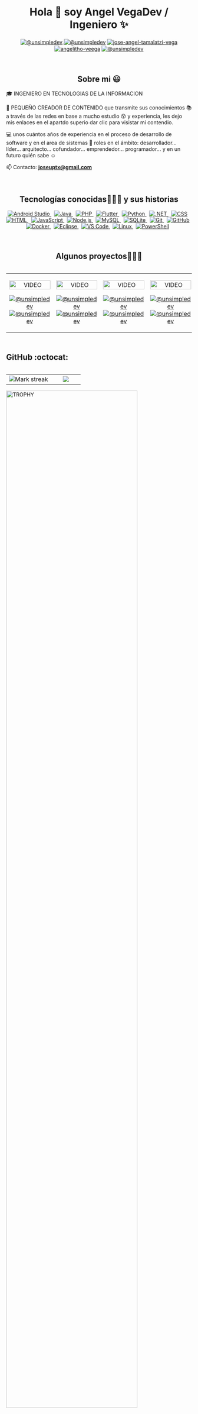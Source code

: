 <!DOCTYPE html>
<html lang="es">
<head>
  <meta charset="UTF-8">
  <meta name="viewport" content="width=device-width, initial-scale=1.0">
    
</head> 
   <body>
<h1 align="center">Hola 👋  soy Angel VegaDev / Ingeniero ✨ </h1> 

<p align="center" >

   <a href="https://www.youtube.com/results?search_query=vega+adventure" target="_blank">
  <img align="center" src="https://img.shields.io/badge/YouTube-FF0000?style=for-the-badge&logo=youtube&logoColor=white" alt="@unsimpledev" />
</a>
    <a href="https://www.tiktok.com/@vegaadventures" target="blank"><img align="center" src="https://img.shields.io/badge/TikTok-000000?style=for-the-badge&logo=tiktok&logoColor=white" alt="@unsimpledev" /></a>
    <a href="https://www.linkedin.com/in/jose-angel-tamalatzi-vega/" target="blank"><img align="center" src="https://img.shields.io/badge/LinkedIn-0077B5?style=for-the-badge&logo=linkedin&logoColor=white" alt="jose-angel-tamalatzi-vega" /></a>
    <a href="https://www.facebook.com/angelitho.veega/" target="blank"><img align="center" src="https://img.shields.io/badge/Facebook-1877F2?style=for-the-badge&logo=facebook&logoColor=white" alt="angelitho-veega" /></a>
    <a href="mailto:unsimpledev@gmail.com" target="blank"><img align="center" src="https://img.shields.io/badge/Gmail-D14836?style=for-the-badge&logo=gmail&logoColor=white" alt="@unsimpledev" /></a>
  </p>
<br>
<h2 align="center" >Sobre mi 😃</h2>
<!--Intro start-->

<p align="left">
🎓 INGENIERO EN TECNOLOGIAS DE LA INFORMACION

🎥 PEQUEÑO CREADOR DE CONTENIDO que transmite sus conocimientos 📚 a través de las redes en base a mucho estudio 😵 y experiencia, les dejo mis enlaces en el apartdo superio dar clic para visistar mi contendio. 

💻 unos cuántos años de experiencia en el proceso de desarrollo de software y en el area de sistemas
📝 roles en el ámbito: desarrollador... líder... arquitecto... cofundador... emprendedor... programador... y en un futuro quién sabe ☺️

📫 Contacto: **joseuptx@gmail.com**
<!--Intro end-->
  </p>
<br>

<h2 align="center" >Tecnologías conocidas👨🏻‍💻 y sus historias</h2>
<!--tech stack icons-->
<p align="center">
  <!-- Android Studio -->
  <a href="https://es.wikipedia.org/wiki/Android_Studio" target="_blank" style="margin-right: 2mm;">
    <img src="https://skillicons.dev/icons?i=androidstudio" alt="Android Studio"/>
  </a>
  <!-- Java -->
  <a href="https://es.wikipedia.org/wiki/Java_(lenguaje_de_programaci%C3%B3n)" target="_blank" style="margin-right: 2mm;">
    <img src="https://skillicons.dev/icons?i=java" alt="Java"/>
  </a>
  <!-- PHP -->
  <a href="https://es.wikipedia.org/wiki/PHP" target="_blank" style="margin-right: 2mm;">
    <img src="https://skillicons.dev/icons?i=php" alt="PHP"/>
  </a>
  <!-- Flutter -->
  <a href="https://es.wikipedia.org/wiki/Flutter_(marco_de_desarrollo)" target="_blank" style="margin-right: 2mm;">
    <img src="https://skillicons.dev/icons?i=flutter" alt="Flutter"/>
  </a>
  <!-- Python -->
  <a href="https://es.wikipedia.org/wiki/Python" target="_blank" style="margin-right: 2mm;">
    <img src="https://skillicons.dev/icons?i=py" alt="Python"/>
  </a>
  <!-- .NET -->
  <a href="https://es.wikipedia.org/wiki/.NET" target="_blank" style="margin-right: 2mm;">
    <img src="https://skillicons.dev/icons?i=dotnet" alt=".NET"/>
  </a>
  <!-- CSS -->
  <a href="https://es.wikipedia.org/wiki/CSS" target="_blank" style="margin-right: 2mm;">
    <img src="https://skillicons.dev/icons?i=css" alt="CSS"/>
  </a>
  <!-- HTML -->
  <a href="https://es.wikipedia.org/wiki/HTML" target="_blank" style="margin-right: 2mm;">
    <img src="https://skillicons.dev/icons?i=html" alt="HTML"/>
  </a>
  <!-- JavaScript -->
  <a href="https://es.wikipedia.org/wiki/JavaScript" target="_blank" style="margin-right: 2mm;">
    <img src="https://skillicons.dev/icons?i=js" alt="JavaScript"/>
  </a>
  <!-- Node.js -->
  <a href="https://es.wikipedia.org/wiki/Node.js" target="_blank" style="margin-right: 2mm;">
    <img src="https://skillicons.dev/icons?i=nodejs" alt="Node.js"/>
  </a>
  <!-- MySQL -->
  <a href="https://es.wikipedia.org/wiki/MySQL" target="_blank" style="margin-right: 2mm;">
    <img src="https://skillicons.dev/icons?i=mysql" alt="MySQL"/>
  </a>
  <!-- SQLite -->
  <a href="https://es.wikipedia.org/wiki/SQLite" target="_blank" style="margin-right: 2mm;">
    <img src="https://skillicons.dev/icons?i=sqlite" alt="SQLite"/>
  </a>
  <!-- Git -->
  <a href="https://es.wikipedia.org/wiki/Git" target="_blank" style="margin-right: 2mm;">
    <img src="https://skillicons.dev/icons?i=git" alt="Git"/>
  </a>
  <!-- GitHub -->
  <a href="https://es.wikipedia.org/wiki/GitHub" target="_blank" style="margin-right: 2mm;">
    <img src="https://skillicons.dev/icons?i=github" alt="GitHub"/>
  </a>
  <!-- Docker -->
  <a href="https://es.wikipedia.org/wiki/Docker" target="_blank" style="margin-right: 2mm;">
    <img src="https://skillicons.dev/icons?i=docker" alt="Docker"/>
  </a>
  <!-- Eclipse -->
  <a href="https://es.wikipedia.org/wiki/Eclipse_Inc." target="_blank" style="margin-right: 2mm;">
    <img src="https://skillicons.dev/icons?i=eclipse" alt="Eclipse"/>
  </a>
  <!-- VS Code -->
  <a href="https://es.wikipedia.org/wiki/Visual_Studio_Code" target="_blank" style="margin-right: 2mm;">
    <img src="https://skillicons.dev/icons?i=vscode" alt="VS Code"/>
  </a>
  <!-- Linux -->
  <a href="https://es.wikipedia.org/wiki/Linux" target="_blank" style="margin-right: 2mm;">
    <img src="https://skillicons.dev/icons?i=linux" alt="Linux"/>
  </a>
  <!-- PowerShell -->
  <a href="https://es.wikipedia.org/wiki/PowerShell" target="_blank" style="margin-right: 2mm;">
    <img src="https://skillicons.dev/icons?i=ps" alt="PowerShell"/>
  </a>
</p>

<br>
<!-------------------------->
<div id="proyectos">
<h2 align="center" >Algunos proyectos👨🏻‍💻</h2>

<table align="left" >
<tr border="none">
  <td width="25%" align="center">
    <p align="center">
     <a href="https://youtu.be/rISmdhlhOPM" title="Go to Source">
        <img align="center" width=100% src="https://raw.githubusercontent.com/unsimpledev/unsimpledev/main/assets/smsgateway.webp"   alt="VIDEO" /></a>
      </p>
    <p align="center">
        <a href="https://youtu.be/rISmdhlhOPM" target="blank"><img align="center" src="https://img.shields.io/badge/YouTube-FF0000?style=for-the-badge&logo=youtube&logoColor=white" alt="@unsimpledev"  /></a>
      <a href="https://github.com/unsimpledev/ProyectoSMSGateway" target="blank"><img align="center" src="https://img.shields.io/badge/GitHub-100000?style=for-the-badge&logo=github&logoColor=white" alt="@unsimpledev" /></a>
    </p>       
</td>
<td width="25%" align="center">
    <p align="center">
     <a href="https://youtu.be/fiUkA2OZQjs" title="Go to Source">
        <img align="center" width=100% src="https://raw.githubusercontent.com/unsimpledev/unsimpledev/main/assets/notifandroid.webp"   alt="VIDEO" /></a>
      </p>
    <p align="center">
        <a href="https://youtu.be/fiUkA2OZQjs" target="blank"><img align="center" src="https://img.shields.io/badge/YouTube-FF0000?style=for-the-badge&logo=youtube&logoColor=white" alt="@unsimpledev"  /></a>
      <a href="https://github.com/unsimpledev/ProyectoNotificaciones" target="blank"><img align="center" src="https://img.shields.io/badge/GitHub-100000?style=for-the-badge&logo=github&logoColor=white" alt="@unsimpledev" /></a>
    </p>       
</td>
  
  <td width="25%" align="center">
    <p align="center">
     <a href="https://youtu.be/py31Y1Ku4Es" title="Go to Source">
        <img align="center" width=100% src="https://raw.githubusercontent.com/unsimpledev/unsimpledev/main/assets/chatgptapp.webp"   alt="VIDEO" /></a>
      </p>
    <p align="center">
        <a href="https://youtu.be/py31Y1Ku4Es" target="blank"><img align="center" src="https://img.shields.io/badge/YouTube-FF0000?style=for-the-badge&logo=youtube&logoColor=white" alt="@unsimpledev"  /></a>
      <a href="https://github.com/unsimpledev/MiChatGPT" target="blank"><img align="center" src="https://img.shields.io/badge/GitHub-100000?style=for-the-badge&logo=github&logoColor=white" alt="@unsimpledev" /></a>
    </p>       
</td>

   <td width="25%" align="center">
    <p align="center">
     <a href="https://youtu.be/FbQtooM3UIs" title="Go to Source">
        <img align="center" width=100% src="https://raw.githubusercontent.com/unsimpledev/unsimpledev/main/assets/traductorchatgpt.webp"   alt="VIDEO" /></a>
      </p>
    <p align="center">
        <a href="https://youtu.be/FbQtooM3UIs" target="blank"><img align="center" src="https://img.shields.io/badge/YouTube-FF0000?style=for-the-badge&logo=youtube&logoColor=white" alt="@unsimpledev"  /></a>
      <a href="https://github.com/unsimpledev/MiTraductor" target="blank"><img align="center" src="https://img.shields.io/badge/GitHub-100000?style=for-the-badge&logo=github&logoColor=white" alt="@unsimpledev" /></a>
    </p>       
</td>
  
</tr>
</table>
  </div>
<br>
<br><br>
<br>
<br><br><br>
<br><br>


<br><br>

<h2>GitHub :octocat:</h2>
<!--- stats & Trophy (start) -->
<p align="center">
  <!--- stats (start) -->
<table align="left">
<tr border="none">
<td width="60%" align="center">

<!--  <img  align="center"  src="https://github-readme-stats.vercel.app/api?username=unsimpledev&theme=dark&show_icons=true&count_private=true" />
  <br></br> -->
  <img  title="🔥 Get streak stats for your profile at git.io/streak-stats" alt="Mark streak" src="https://github-readme-streak-stats.herokuapp.com/?user=unsimpledev&theme=dark&hide_border=false" /> 
</td>

<td width="40%" align="center">

  <img  align="center"  src="https://github-readme-stats.anuraghazra1.vercel.app/api/top-langs/?username=unsimpledev&theme=dark&hide_border=false&no-bg=true&no-frame=true&langs_count=10"/>

  </td>
</tr>
</table>
<!--- stats (end) -->

<!--- trophy (start) -->
<div align=left>
  <a href="https://github.com/ryo-ma/github-profile-trophy" title="Go to Source">
      <img align="center" width=84% src="https://github-profile-trophy.vercel.app/?username=unsimpledev&theme=radical&row=1&column=7&margin-h=15&margin-w=5&no-bg=true" alt="TROPHY" />
    </a>
</div>
<!--- trophy (start) -->


</p>        
<!--- stats (end) -->
</body>
</html>

